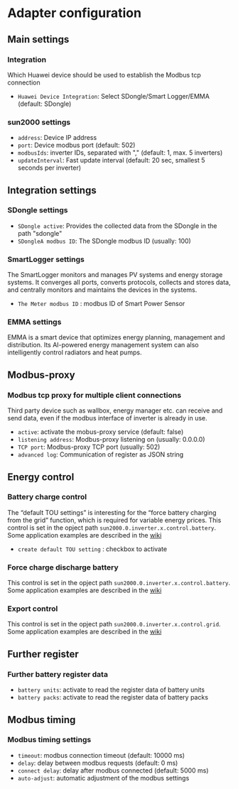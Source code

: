 # Adapter configuration

## Main settings
### Integration
Which Huawei device should be used to establish the Modbus tcp connection
* `Huawei Device Integration`: Select SDongle/Smart Logger/EMMA (default: SDongle)
### sun2000 settings
* `address`: Device IP address
* `port`: Device modbus port (default: 502)
* `modbusIds`: inverter IDs, separated with "," (default: 1, max. 5 inverters)
* `updateInterval`: Fast update interval (default: 20 sec, smallest 5 seconds per inverter)

## Integration settings
### SDongle settings
* `SDongle active`: Provides the collected data from the SDongle in the path "sdongle"
* `SDongleA modbus ID`: The SDongle modbus ID (usually: 100)
### SmartLogger settings
The SmartLogger monitors and manages PV systems and energy storage systems. It converges all ports, converts protocols, collects and stores data, and centrally monitors and maintains the devices in the systems.
* `The Meter modbus ID` : modbus ID of Smart Power Sensor 
### EMMA settings 
EMMA is a smart device that optimizes energy planning, management and distribution. Its AI-powered energy management system can also intelligently control radiators and heat pumps.

## Modbus-proxy
### Modbus tcp proxy for multiple client connections
Third party device such as wallbox, energy manager etc. can receive and send data, even if the modbus interface of inverter is already in use. 
* `active`: activate the mobus-proxy service (default: false)
* `listening address`: Modbus-proxy listening on (usually: 0.0.0.0)
* `TCP port`: Modbus-proxy TCP port (usually: 502)
* `advanced log`: Communication of register as JSON string

## Energy control
### Battery charge control 
The “default TOU settings” is interesting for the “force battery charging from the grid” function, which is required for variable energy prices.
This control is set in the opject path `sun2000.0.inverter.x.control.battery`. Some application examples are described in the [wiki](https://github.com/bolliy/ioBroker.sun2000/wiki/Battery-control)
* `create default TOU setting` : checkbox to activate 
### Force charge discharge battery
This control is set in the opject path `sun2000.0.inverter.x.control.battery`. Some application examples are described in the [wiki](https://github.com/bolliy/ioBroker.sun2000/wiki/Erzwungenes-Laden-und-Entladen-der-Batterie-(Force-charge-discharge-battery))
### Export control
This control is set in the opject path `sun2000.0.inverter.x.control.grid`. Some application examples are described in the [wiki](https://github.com/bolliy/ioBroker.sun2000/wiki/Begrenzung-Netzeinspeisung-(Export-Control))

## Further register
### Further battery register data
* `battery units`: activate to read the register data of battery units
* `battery packs`: activate to read the register data of battery packs

## Modbus timing 
### Modbus timing settings
* `timeout`: modbus connection timeout (default: 10000 ms)
* `delay`: delay between modbus requests (default: 0 ms)
* `connect delay`: delay after modbus connected (default: 5000 ms)
* `auto-adjust`: automatic adjustment of the modbus settings

